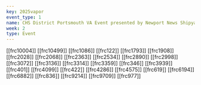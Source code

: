 ```yaml
---
key: 2025vapor
event_type: 1
name: CHS District Portsmouth VA Event presented by Newport News Shipyard
week: 2
type: Event
---
```

[[frc10004]]
[[frc10499]]
[[frc1086]]
[[frc122]]
[[frc1793]]
[[frc1908]]
[[frc2028]]
[[frc2068]]
[[frc2363]]
[[frc2534]]
[[frc2890]]
[[frc2998]]
[[frc3072]]
[[frc3136]]
[[frc3314]]
[[frc3359]]
[[frc346]]
[[frc3939]]
[[frc401]]
[[frc4099]]
[[frc422]]
[[frc4286]]
[[frc4575]]
[[frc619]]
[[frc6194]]
[[frc6882]]
[[frc836]]
[[frc9214]]
[[frc9709]]
[[frc977]]
